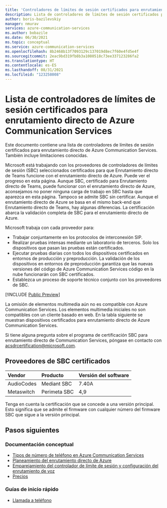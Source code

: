 ```yaml
---
title: 'Controladores de límites de sesión certificados para enrutamiento directo de Azure: Azure Communication Services'
description: Lista de controladores de límites de sesión certificados para enrutamiento directo de Azure Communication Services y limitaciones conocidas
author: boris-bazilevskiy
manager: nmurav
services: azure-communication-services
ms.author: bobazile
ms.date: 06/30/2021
ms.topic: conceptual
ms.service: azure-communication-services
ms.openlocfilehash: 8b2468b13f7093129c137019d8ec7f60e4fd5e4f
ms.sourcegitcommit: 2eac9bd319fb8b3a1080518c73ee337123286fa2
ms.translationtype: HT
ms.contentlocale: es-ES
ms.lasthandoff: 08/31/2021
ms.locfileid: "123258008"
---
```

# <a name="list-of-session-border-controllers-certified-for-azure-communication-services-direct-routing"></a>Lista de controladores de límites de sesión certificados para enrutamiento directo de Azure Communication Services
Este documento contiene una lista de controladores de límites de sesión certificados para enrutamiento directo de Azure Communication Services. También incluye limitaciones conocidas.

Microsoft está trabajando con los proveedores de controladores de límites de sesión (SBC) seleccionados certificados para que Enrutamiento directo de Teams funcione con el enrutamiento directo de Azure. Puede ver el progreso en esta página. Aunque SBC, certificado para Enrutamiento directo de Teams, puede funcionar con el enrutamiento directo de Azure, aconsejamos no poner ninguna carga de trabajo en SBC hasta que aparezca en esta página. Tampoco se admite SBC sin certificar. Aunque el enrutamiento directo de Azure se basa en el mismo back-end que Enrutamiento directo de Teams, hay algunas diferencias. La certificación abarca la validación completa de SBC para el enrutamiento directo de Azure.

Microsoft trabaja con cada proveedor para:
- Trabajar conjuntamente en los protocolos de interconexión SIP.
- Realizar pruebas intensas mediante un laboratorio de terceros. Solo los dispositivos que pasan las pruebas están certificados.
- Ejecutar pruebas diarias con todos los dispositivos certificados en entornos de producción y preproducción. La validación de los dispositivos en entornos de preproducción garantiza que las nuevas versiones del código de Azure Communication Services código en la nube funcionarán con SBC certificados.
- Establezca un proceso de soporte técnico conjunto con los proveedores de SBC.

[!INCLUDE [Public Preview](../../includes/public-preview-include-document.md)]

La omisión de elementos multimedia aún no es compatible con Azure Communication Services. Los elementos multimedia iniciales no son compatibles con un cliente basado en web.
En la tabla siguiente se muestran dispositivos certificados para enrutamiento directo de Azure Communication Services.

Si tiene alguna pregunta sobre el programa de certificación SBC para enrutamiento directo de Communication Services, póngase en contacto con acsdrcertification@microsoft.com.

## <a name="certified-sbc-vendors"></a>Proveedores de SBC certificados

|Vendor|Producto|Versión del software|
|:--- |:--- |:--- 
|AudioCodes|Mediant SBC|7.40A
|Metaswitch|Perimeta SBC|4,9|

Tenga en cuenta la certificación que se concede a una versión principal. Esto significa que se admite el firmware con cualquier número del firmware SBC que sigue a la versión principal.

## <a name="next-steps"></a>Pasos siguientes

### <a name="conceptual-documentation"></a>Documentación conceptual

- [Tipos de número de teléfono en Azure Communication Services](./plan-solution.md)
- [Planeamiento del enrutamiento directo de Azure](./direct-routing-infrastructure.md)
- [Emparejamiento del controlador de límite de sesión y configuración del enrutamiento de voz](./direct-routing-provisioning.md)
- [Precios](../pricing.md)

### <a name="quickstarts"></a>Guías de inicio rápido

- [Llamada a teléfono](../../quickstarts/voice-video-calling/pstn-call.md)
